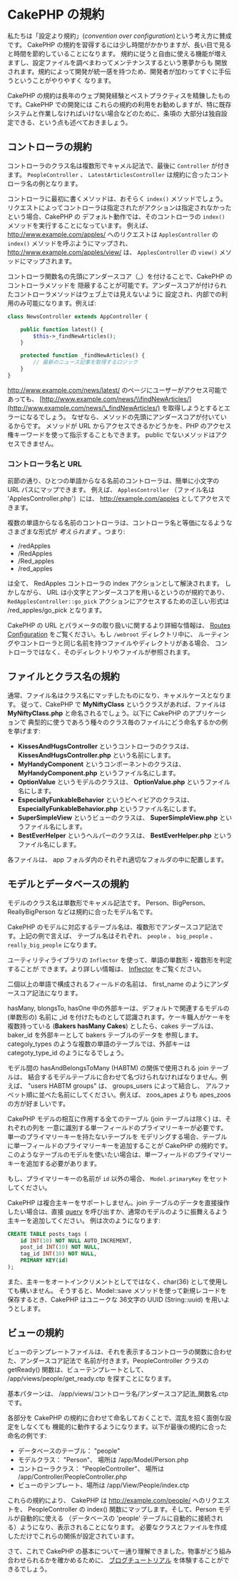 # CakePHP の規約

私たちは「設定より規約」(*convention over configuration*)という考え方に賛成です。
CakePHP の規約を習得するには少し時間がかかりますが、長い目で見ると時間を節約していることになります。
規約に従うと自由に使える機能が増えますし、設定ファイルを調べまわってメンテナンスするという悪夢からも
開放されます。規約によって開発が統一感を持つため、開発者が加わってすぐに手伝うということがやりやすく
なります。

CakePHP の規約は長年のウェブ開発経験とベストプラクティスを精錬したものです。CakePHP での開発には
これらの規約の利用をお勧めしますが、特に既存システムと作業しなければいけない場合などのために、条項の
大部分は独自設定できる、という点も述べておきましょう。

## コントローラの規約

コントローラのクラス名は複数形でキャメル記法で、最後に `Controller` が付きます。
`PeopleController` 、 `LatestArticlesController` は規約に合ったコントローラ名の例となります。

コントローラに最初に書くメソッドは、おそらく `index()` メソッドでしょう。
リクエストによってコントローラは指定されたがアクションは指定されなかったという場合、CakePHP の
デフォルト動作では、そのコントローラの `index()` メソッドを実行することになっています。
例えば、 <http://www.example.com/apples/> へのリクエストは `ApplesController` の
`index()` メソッドを呼ぶようにマップされ、 <http://www.example.com/apples/view/> は、
`ApplesController` の `view()` メソッドにマップされます。

コントローラ関数名の先頭にアンダースコア（\_）を付けることで、CakePHP のコントローラメソッドを
隠蔽することが可能です。アンダースコアが付けられたコントローラメソッドはウェブ上では見えないように
設定され、内部での利用のみ可能になります。例えば:

``` php
class NewsController extends AppController {

    public function latest() {
        $this->_findNewArticles();
    }

    protected function _findNewArticles() {
        // 最新のニュース記事を取得するロジック
    }
}
```

<http://www.example.com/news/latest/> のページにユーザーがアクセス可能であっても、
[http://www.example.com/news/\\findNewArticles/](http://www.example.com/news/\_findNewArticles/) を取得しようとするとエラーになるでしょう。
なぜなら、メソッドの先頭にアンダースコアが付いているからです。
メソッドが URL からアクセスできるかどうかを、PHP のアクセス権キーワードを使って指示することもできます。
public でないメソッドはアクセスできません。

### コントローラ名と URL

前節の通り、ひとつの単語からなる名前のコントローラは、簡単に小文字の URL パスにマップできます。
例えば、 `ApplesController` （ファイル名は 'ApplesController.php'）には、
<http://example.com/apples> としてアクセスできます。

複数の単語からなる名前のコントローラは、コントローラ名と等価になるようなさまざまな形式が
*考えられます* 。つまり:

- /redApples
- /RedApples
- /Red_apples
- /red_apples

は全て、 RedApples コントローラの index アクションとして解決されます。
しかしながら、 URL は小文字とアンダースコアを用いるというのが規約であり、
`RedApplesController::go_pick` アクションにアクセスするための正しい形式は
/red_apples/go_pick となります。

CakePHP の URL とパラメータの取り扱いに関するより詳細な情報は、
[Routes Configuration](../development/routing#routes-configuration) をご覧ください。もし `/webroot` ディレクトリ中に、
ルーティングやコントローラと同じ名前を持つファイルやディレクトリがある場合、
コントローラではなく、そのディレクトリやファイルが参照されます。

## ファイルとクラス名の規約

通常、ファイル名はクラス名にマッチしたものになり、キャメルケースとなります。
従って、CakePHP で **MyNiftyClass** というクラスがあれば、ファイルは
**MyNiftyClass.php** と命名されるでしょう。以下に CakePHP のアプリケーションで
典型的に使うであろう種々のクラス毎のファイルにどう命名するかの例を挙げます:

- **KissesAndHugsController** というコントローラのクラスは、
  **KissesAndHugsController.php** という名前にします。
- **MyHandyComponent** というコンポーネントのクラスは、
  **MyHandyComponent.php** というファイル名にします。
- **OptionValue** というモデルのクラスは、
  **OptionValue.php** というファイル名にします。
- **EspeciallyFunkableBehavior** というビヘイビアのクラスは、
  **EspeciallyFunkableBehavior.php** というファイル名にします。
- **SuperSimpleView** というビューのクラスは、
  **SuperSimpleView.php** というファイル名にします。
- **BestEverHelper** というヘルパーのクラスは、
  **BestEverHelper.php** というファイル名にします。

各ファイルは、 app フォルダ内のそれぞれ適切なフォルダの中に配置します。

## モデルとデータベースの規約

モデルのクラス名は単数形でキャメル記法です。
Person、BigPerson、ReallyBigPerson などは規約に合ったモデル名です。

CakePHP のモデルに対応するテーブル名は、複数形でアンダースコア記法です。上記の例で言えば、
テーブル名はそれぞれ、 `people` 、 `big_people` 、 `really_big_people` になります。

ユーティリティライブラリの `Inflector` を使って、単語の単数形・複数形を判定することが
できます。より詳しい情報は、 [Inflector](../core-utility-libraries/inflector) をご覧ください。

二個以上の単語で構成されるフィールドの名前は、 first_name のようにアンダースコア記法になります。

hasMany, blongsTo, hasOne 中の外部キーは、デフォルトで関連するモデルの (単数形の) 名前に
\_id を付けたものとして認識されます。ケーキ職人がケーキを複数持っている (**Bakers hasMany Cakes**)
としたら、cakes テーブルは、baker_id を外部キーとして bakers テーブルのデータを
参照します。categoly_types のような複数の単語のテーブルでは、外部キーは
categoty_type_id のようになるでしょう。

モデル間の hasAndBelongsToMany (HABTM) の関係で使用される join テーブルは、
結合するモデルテーブルに合わせて名づけられなければなりません。例えば、
"users HABTM groups" は、 groups_users によって結合し、
アルファベット順に並べた名前にしてください。例えば、 zoos_apes よりも
apes_zoos の方が好ましいです。

CakePHP モデルの相互に作用する全てのテーブル (join テーブルは除く) は、それぞれの列を
一意に識別する単一フィールドのプライマリーキーが必要です。単一のプライマリーキーを持たないテーブルを
モデリングする場合、テーブルに単一フィールドのプライマリーキーを追加することが CakePHP の規約です。
このようなテーブルのモデルを使いたい場合は、単一フィールドのプライマリーキーを追加する必要があります。

もし、プライマリーキーの名前が `id` 以外の場合、 `Model.primaryKey` をセットしてください。

CakePHP は複合主キーをサポートしません。join テーブルのデータを直接操作したい場合は、直接
[query](../models/retrieving-your-data#model-query) を呼び出すか、通常のモデルのように振舞えるよう主キーを追加してください。
例は次のようになります:

``` sql
CREATE TABLE posts_tags (
    id INT(10) NOT NULL AUTO_INCREMENT,
    post_id INT(10) NOT NULL,
    tag_id INT(10) NOT NULL,
    PRIMARY KEY(id)
);
```

また、主キーをオートインクリメントとしてではなく、char(36) として使用しても構いません。
そうすると、Model::save メソッドを使って新規レコードを保存するとき、CakePHP はユニークな
36文字の UUID (String::uuid) を用いようとします。

## ビューの規約

ビューのテンプレートファイルは、それを表示するコントローラの関数に合わせた、アンダースコア記法で
名前が付きます。PeopleController クラスの getReady() 関数は、ビューテンプレートとして、
/app/views/people/get_ready.ctp を探すことになります。

基本パターンは、 /app/views/コントローラ名/アンダースコア記法_関数名.ctp です。

各部分を CakePHP の規約に合わせて命名しておくことで、混乱を招く面倒な設定をしなくても
機能的に動作するようになります。以下が最後の規約に合った命名の例です:

- データベースのテーブル： "people"
- モデルクラス： "Person"、 場所は /app/Model/Person.php
- コントローラクラス： "PeopleController"、 場所は
  /app/Controller/PeopleController.php
- ビューのテンプレート、場所は /app/View/People/index.ctp

これらの規約により、 CakePHP は <http://example.com/people/> へのリクエストを、
PeopleController の index() 関数にマップします。そして、Person モデルが自動的に使える
（データベースの 'people' テーブルに自動的に接続される）ようになり、表示されることになります。
必要なクラスとファイルを作成しただけでこれらの関係が設定されています。

さて、これで CakePHP の基本について一通り理解できました。物事がどう組み合わせられるかを確かめるために、
[ブログチュートリアル](../tutorials-and-examples/blog/blog) を体験することができるでしょう。
